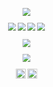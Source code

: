 <p align="center">
  <img src="https://gpvc.arturio.dev/FallenAstaroth"/>
</p>

<p align="center">
  <a><img src="https://img.shields.io/badge/-Python-%230075a8?logo=python&logoColor=white&style=flat-square"/></a>
  <a><img src="https://img.shields.io/badge/-JavaScript-%23e9d54c?logo=javascript&logoColor=white&style=flat-square"/></a>
  <a><img src="https://img.shields.io/badge/-HTML-%23de4b25?logo=html5&logoColor=white&style=flat-square"/></a>
  <a><img src="https://img.shields.io/badge/-CSS-%230174b8?logo=css3&logoColor=white&style=flat-square"/></a>
</p>
<!--END_SECTION:waka-->

<p align="center">
  <img
    src="https://github-readme-stats.vercel.app/api?username=FallenAstaroth&count_private=true&show_icons=true&include_all_commits=true&disable_animations=true&hide_rank=true&hide_border=false&theme=material-palenight&border_color=57a5fe"
  />
</p>

<p align="center">
  <img src="https://www.codewars.com/users/Astagnar/badges/large" align="center" />
</p>

<p align="center">
  <a href="https://vk.com/innkvi"><img src="https://cdn.icon-icons.com/icons2/2429/PNG/512/vk_logo_icon_147212.png" width="20" height="20"></a>
  <a href="https://htmlpreview.github.io/?https://github.com/FallenAstaroth/FallenAstaroth/blob/master/docs/index.html"><img src="https://cdn.icon-icons.com/icons2/2108/PNG/512/discord_icon_130958.png" width="20" height="20"></a>
</p>
